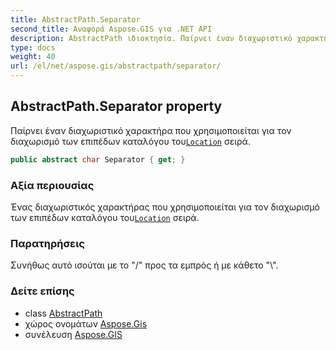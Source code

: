 ```yaml
---
title: AbstractPath.Separator
second_title: Αναφορά Aspose.GIS για .NET API
description: AbstractPath ιδιοκτησία. Παίρνει έναν διαχωριστικό χαρακτήρα που χρησιμοποιείται για τον διαχωρισμό των επιπέδων καταλόγου τουLocation σειρά.
type: docs
weight: 40
url: /el/net/aspose.gis/abstractpath/separator/
---
```

## AbstractPath.Separator property

Παίρνει έναν διαχωριστικό χαρακτήρα που χρησιμοποιείται για τον διαχωρισμό των επιπέδων καταλόγου του[`Location`](../location/) σειρά.

```csharp
public abstract char Separator { get; }
```

### Αξία περιουσίας

Ένας διαχωριστικός χαρακτήρας που χρησιμοποιείται για τον διαχωρισμό των επιπέδων καταλόγου του[`Location`](../location/) σειρά.

### Παρατηρήσεις

Συνήθως αυτό ισούται με το "/" προς τα εμπρός ή με κάθετο "\\".

### Δείτε επίσης

* class [AbstractPath](../)
* χώρος ονομάτων [Aspose.Gis](../../abstractpath/)
* συνέλευση [Aspose.GIS](../../../)


